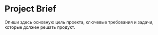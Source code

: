 # Project Brief

Опиши здесь основную цель проекта, ключевые требования и задачи, которые должен решать продукт. 